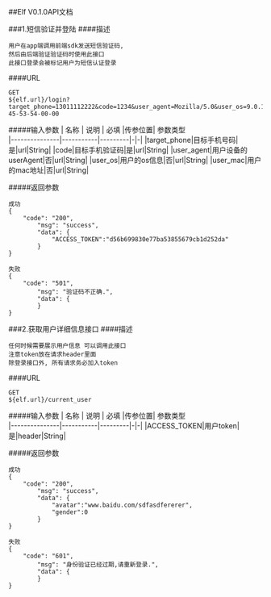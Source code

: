 ##Elf V0.1.0API文档

###1.短信验证并登陆
####描述
```
用户在app端调用前端sdk发送短信验证码,
然后由后端验证验证码时使用此接口
此接口登录会被标记用户为短信认证登录
```
####URL
```
GET
${elf.url}/login?target_phone=13011112222&code=1234&user_agent=Mozilla/5.0&user_os=9.0.1&user_mac=44-45-53-54-00-00
```
#####输入参数
| 名称         |      说明    | 必填  |传参位置|          参数类型   
|---------------|-----------|---------|-|-|
|target_phone|目标手机号码|是|url|String|
|code|目标手机验证码|是|url|String|
|user_agent|用户设备的userAgent|否|url|String|
|user_os|用户的os信息|否|url|String|
|user_mac|用户的mac地址|否|url|String|


#####返回参数
```
成功
{
	"code": "200",
		"msg": "success",
		"data": {
			"ACCESS_TOKEN":"d56b699830e77ba53855679cb1d252da"
		}
}
```
```
失败
{
	"code": "501",
		"msg": "验证码不正确.",
		"data": {
		}
}
```

###2.获取用户详细信息接口
####描述
```
任何时候需要展示用户信息 可以调用此接口
注意token放在请求header里面
除登录接口外, 所有请求务必加入token
```
####URL
```
GET
${elf.url}/current_user
```
#####输入参数
| 名称         |      说明    | 必填  |传参位置|          参数类型   
|---------------|-----------|---------|-|-|
|ACCESS_TOKEN|用户token|是|header|String|


#####返回参数
```
成功
{
	"code": "200",
		"msg": "success",
		"data": {
			"avatar":"www.baidu.com/sdfasdfererer",
			"gender":0
		}
}
```
```
失败
{
	"code": "601",
		"msg": "身份验证已经过期,请重新登录.",
		"data": {
		}
}
```



